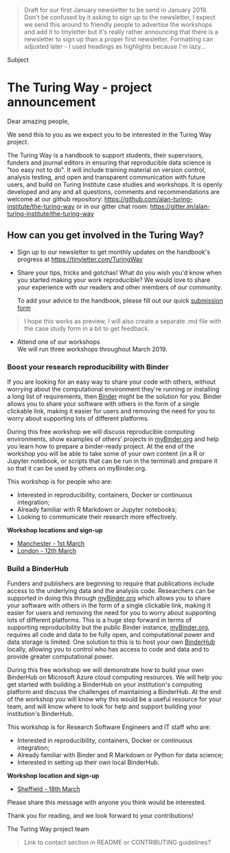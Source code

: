 > Draft for our first January newsletter to be send in January 2019. 
> Don't be confused by it asking to sign up to the newsletter, I expect we send this around to friendly people to advertise the workshops and add it to tinyletter but it's really rather announcing that there is a newsletter to sign up than a proper first newsletter.
> Formatting can adjusted later - I used headings as highlights because I'm lazy...

Subject
# The Turing Way - project announcement

Dear amazing people,

We send this to you as we expect you to be interested in the Turing Way project.

The Turing Way is a handbook to support students, their supervisors, funders and journal editors in ensuring that reproducible data science is "too easy not to do". 
It will include training material on version control, analysis testing, and open and transparent communication with future users, and build on Turing Institute case studies and workshops.
It is openly developed and any and all questions, comments and recommendations are welcome at our github repository: https://github.com/alan-turing-institute/the-turing-way or in our gitter chat room: https://gitter.im/alan-turing-institute/the-turing-way

## How can you get involved in the Turing Way?

* Sign up to our newsletter to get monthly updates on the handbook's progress at https://tinyletter.com/TuringWay

* Share your tips, tricks and gotchas!
  What do you wish you'd know when you started making your work reproducible?
  We would love to share your experience with our readers and other members of our community.
  
  To add your advice to the handbook, please fill out our quick [submission form](https://docs.google.com/forms/d/e/1FAIpQLSfcyYH_E03Y5zuBdwrikQP4QldqzKmD-aPngCKthdV9e9alaA/viewform)
> I hope this works as preview, I will also create a separate .md file with the case study form in a bit to get feedback.

* Attend one of our workshops  
We will run three workshops throughout March 2019.

### Boost your research reproducibility with Binder

If you are looking for an easy way to share your code with others, without worrying about the computational environment they're running or installing a long list of requirements, then [Binder](https://mybinder.readthedocs.io/en/latest/) might be the solution for you.
Binder allows you to share your software with others in the form of a single clickable link, making it easier for users and removing the need for you to worry about supporting lots of different platforms.

During this free workshop we will discuss reproducible computing environments, show examples of others’ projects in [myBinder.org](https://mybinder.org/) and help you learn how to prepare a binder-ready project.
At the end of the workshop you will be able to take some of your own content (in a R or Jupyter notebook, or scripts that can be run in the terminal) and prepare it so that it can be used by others on myBinder.org.

This workshop is for people who are:
*	Interested in reproducibility, containers, Docker or continuous integration; 
*	Already familiar with R Markdown or Jupyter notebooks;
*	Looking to communicate their research more effectively.

**Workshop locations and sign-up**
* [Manchester - 1st March](https://www.eventbrite.co.uk/e/boost-your-research-reproducibility-with-binder-manchester-registration-55331997494)
* [London - 12th March](https://www.eventbrite.co.uk/e/boost-your-research-reproducibility-with-binder-london-registration-55337162944)

### Build a BinderHub

Funders and publishers are beginning to require that publications include access to the underlying data and the analysis code.
Researchers can be supported in doing this through [myBinder.org](https://mybinder.org/) which allows you to share your software with others in the form of a single clickable link, making it easier for users and removing the need for you to worry about supporting lots of different platforms.
This is a huge step forward in terms of supporting reproducibility but the public Binder instance, [myBinder.org](https://mybinder.org/), requires all code and data to be fully open, and computational power and data storage is limited.
One solution to this is to host your own [BinderHub](https://binderhub.readthedocs.io/en/latest/) locally, allowing you to control who has access to code and data and to provide greater computational power. 

During this free workshop we will demonstrate how to build your own BinderHub on Microsoft Azure cloud computing resources.
We will help you get started with building a BinderHub on your institution's computing platform and discuss the challenges of maintaining a BinderHub.
At the end of the workshop you will know why this would be a useful resource for your team, and will know where to look for help and support building your institution's BinderHub.

This workshop is for Research Software Engineers and IT staff who are:
*	Interested in reproducibility, containers, Docker or continuous integration; 
*	Already familiar with Binder and R Markdown or Python for data science;
*	Interested in setting up their own local BinderHub.

**Workshop location and sign-up**
* [Sheffield - 18th March](https://www.eventbrite.co.uk/e/build-a-binderhub-registration-55336756729)

Please share this message with anyone you think would be interested.

Thank you for reading, and we look forward to your contributions!

The Turing Way project team

> Link to contact section in README or CONTRIBUTING guidelines?
